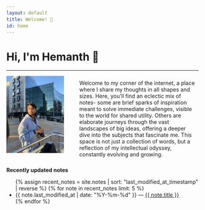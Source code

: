 ```yaml
---
layout: default
title: Welcome! 🥬
id: home
---
```

# Hi, I'm Hemanth 🌱

---

<div style="display: flex; align-items: flex-start; gap: 30px;">
    <div style="flex: 1;">
        <img src="assets/images/IMG_5994.jpeg" alt="Image" style="width: 100%; height: auto;">
    </div>
    <div style="flex: 2; padding: 10px;">
        Welcome to my corner of the internet, a place where I share my thoughts in all shapes and sizes. Here, you'll find an eclectic mix of notes- some are brief sparks of inspiration meant to solve immediate challenges, visible to the world for shared utility. Others are elaborate journeys through the vast landscapes of big ideas, offering a deeper dive into the subjects that fascinate me. This space is not just a collection of words, but a reflection of my intellectual odyssey, constantly evolving and growing.
    </div>
</div>



<strong>Recently updated notes</strong>

<ul>
  {% assign recent_notes = site.notes | sort: "last_modified_at_timestamp" | reverse %}
  {% for note in recent_notes limit: 5 %}
    <li>
      {{ note.last_modified_at | date: "%Y-%m-%d" }} — <a class="internal-link" href="{{ site.baseurl }}{{ note.url }}">{{ note.title }}</a>
    </li>
  {% endfor %}
</ul>

<style>
  .wrapper {
    max-width: 46em;
  }
</style>
